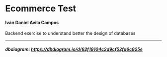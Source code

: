 # Ecommerce Test
#### Iván Daniel Avila Campos

Backend exercise to understand better the design of databases

---
##### dbdiagram: https://dbdiagram.io/d/62f19104c2d9cf52fa6c825e